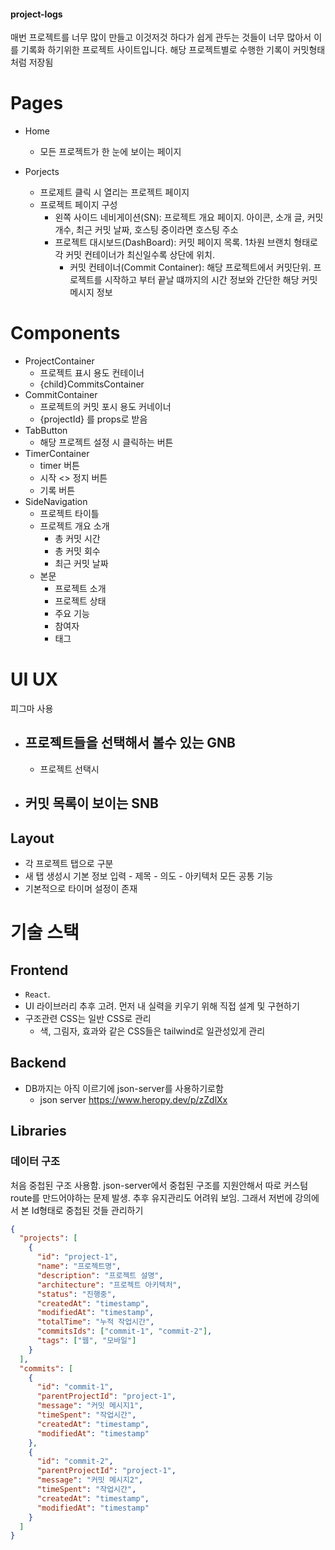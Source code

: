 #### project-logs

매번 프로젝트를 너무 많이 만들고 이것저것 하다가 쉽게 관두는 것들이 너무 많아서
이를 기록화 하기위한 프로젝트 사이트입니다.
해당 프로젝트별로 수행한 기록이 커밋형태처럼 저장됨

# Pages

- Home

  - 모든 프로젝트가 한 눈에 보이는 페이지

- Porjects
  - 프로제트 클릭 시 열리는 프로젝트 페이지
  - 프로젝트 페이지 구성
    - 왼쪽 사이드 네비게이션(SN): 프로젝트 개요 페이지. 아이콘, 소개 글, 커밋 개수, 최근 커밋 날짜, 호스팅 중이라면 호스팅 주소
    - 프로젝트 대시보드(DashBoard): 커밋 페이지 목록. 1차원 브랜치 형태로 각 커밋 컨테이너가 최신일수록 상단에 위치.
      - 커밋 컨테이너(Commit Container): 해당 프로젝트에서 커밋단위. 프로젝트를 시작하고 부터 끝날 떄까지의 시간 정보와 간단한 해당 커밋 메시지 정보

# Components

- ProjectContainer
  - 프로젝트 표시 용도 컨테이너
  - {child}CommitsContainer
- CommitContainer
  - 프로젝트의 커밋 포시 용도 커네이너
  - {projectId} 를 props로 받음
- TabButton
  - 해당 프로젝트 설정 시 클릭하는 버튼
- TimerContainer
  - timer 버튼
  - 시작 <> 정지 버튼
  - 기록 버튼
- SideNavigation
  - 프로젝트 타이틀
  - 프로젝트 개요 소개
    - 총 커밋 시간
    - 총 커밋 회수
    - 최근 커밋 날짜
  - 본문
    - 프로젝트 소개
    - 프로젝트 상태
    - 주요 기능
    - 참여자
    - 태그

# UI UX

피그마 사용

- ## 프로젝트들을 선택해서 볼수 있는 GNB
  - 프로젝트 선택시
- ## 커밋 목록이 보이는 SNB

## Layout

- 각 프로젝트 탭으로 구분
- 새 탭 생성시 기본 정보 입력 - 제목 - 의도 - 아키텍처
  모든 공통 기능
- 기본적으로 타이머 설정이 존재

# 기술 스택

## Frontend

- `React`.
- UI 라이브러리 추후 고려. 먼저 내 실력을 키우기 위해 직접 설계 및 구현하기
- 구조관련 CSS는 일반 CSS로 관리
  - 색, 그림자, 효과와 같은 CSS들은 tailwind로 일관성있게 관리

## Backend

- DB까지는 아직 이르기에 json-server를 사용하기로함
  - json server https://www.heropy.dev/p/zZdlXx

## Libraries

### 데이터 구조

처음 중첩된 구조 사용함. json-server에서 중첩된 구조를 지원안해서 따로 커스텀 route를 만드어야하는 문제 발생.
추후 유지관리도 어려워 보임.
그래서 저번에 강의에서 본 Id형태로 중첩된 것들 관리하기

```json
{
  "projects": [
    {
      "id": "project-1",
      "name": "프로젝트명",
      "description": "프로젝트 설명",
      "architecture": "프로젝트 아키텍처",
      "status": "진행중",
      "createdAt": "timestamp",
      "modifiedAt": "timestamp",
      "totalTime": "누적 작업시간",
      "commitsIds": ["commit-1", "commit-2"],
      "tags": ["웹", "모바일"]
    }
  ],
  "commits": [
    {
      "id": "commit-1",
      "parentProjectId": "project-1",
      "message": "커밋 메시지1",
      "timeSpent": "작업시간",
      "createdAt": "timestamp",
      "modifiedAt": "timestamp"
    },
    {
      "id": "commit-2",
      "parentProjectId": "project-1",
      "message": "커밋 메시지2",
      "timeSpent": "작업시간",
      "createdAt": "timestamp",
      "modifiedAt": "timestamp"
    }
  ]
}
```
